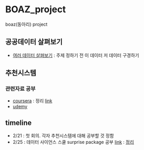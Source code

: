 # BOAZ_project
boaz(동아리) project

## 공공데이터 살펴보기
- [여러 데이터 살펴보기](https://github.com/miniii222/BOAZ_project/tree/master/pilot_data) : 주제 정하기 전 이 데이터 저 데이터 구경하기


## 추천시스템
### 관련자료 공부
- [coursera](https://www.coursera.org/learn/machine-learning/lecture/uG59z/content-based-recommendations) : 정리 [link](https://github.com/miniii222/Coursera/tree/master/Machine_Learning_Andrew_Ng/Recommender%20System)
- [udemy](https://www.udemy.com/building-recommender-systems-with-machine-learning-and-ai/learn/v4/content)

## timeline
- 2/21 : 첫 회의. 각자 추천시스템에 대해 공부할 것 정함
- 2/25 : 데이터 사이언스 스쿨 surprise package 공부 [link](https://datascienceschool.net/view-notebook/fcd3550f11ac4537acec8d18136f2066/) : [정리](https://github.com/miniii222/BOAZ_adv_project/blob/master/recommender%20system/study/Surprise%20package%20%EC%95%8C%EC%95%84%EB%B3%B4%EA%B8%B0.ipynb)
